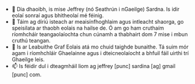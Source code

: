 - 👋 Dia dhaoibh, is mise Jeffrey (nó Seathrún i nGaeilge) Sardna. Is idir eolaí sonraí agus bhitheolaí mé féinig.
- 👀 Táim ag díriú isteach ar meaisínfhoghlaim agus intleacht shaorga, go speisilata ar thaobh eolais na hailse de. Ó am go ham cruthaím ríomhcháir teangaolaíochta chun cúnamh a thabhairt dom 7 mise i mbun cruthú teangan.
- 🌱 Is ar Leabuithe Graf Eolais atá mo chuid taighde bunaithe. Tá suim mór agam i ríomhchláir Ghaelainne agus i dteicneolaíocht a bhfuil fáil uirthi trí Ghaeilge leis. 
- 📫 Is féidir dul i dteagmháil liom ag jeffrey [punc] sardina [ag] gmail [punc] com.

<!---
Jeffrey-Sardina/Jeffrey-Sardina is a ✨ special ✨ repository because its `README.md` (this file) appears on your GitHub profile.
You can click the Preview link to take a look at your changes.
--->
